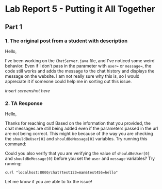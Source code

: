 # Lab Report 5 - Putting it All Together

## Part 1

### 1. The original post from a student with description

Hello,

I've been working on the ```ChatServer.java``` file, and I've noticed some weird behavior. Even if I don't pass in the parameter with `user=` or `message=`, the code still works and adds the message to the chat history and displays the message on the website. I am not really sure why this is, so I would appreciate it if someone could help me in sorting out this issue.

*insert screenshot here*


### 2. TA Response 

Hello,

Thanks for reaching out! Based on the information that you provided, the chat messages are still being added even if the parameters passed in the url are not being correct. This might be because of the way you are checking the `shouldBeUser[0]` and `shouldBeMessage[0]` variables. Try running this command: 


Could you also verify that you are verifying the value of `shouldBeUser[0]` and `shouldBeMessage[0]` before you set the `user` and `message` variables? Try running: 

```curl "localhost:8000/chat?test123=man&test456=hello"```

Let me know if you are able to fix the issue! 




